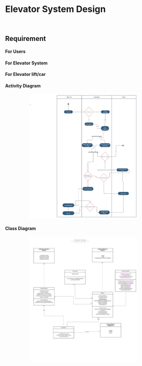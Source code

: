 <h1><b>Elevator System Design</b></h1>
<br>
<h2>Requirement</h2>
<h4>For Users</h4>
<datalist>
    <li>Call an elevator by pressing buttons in lobby</li>
    <li>Choose a floor</li>
</datalist>

<h4>For Elevator System</h4>
<datalist>
    <li>Get a list of the floors where the elevator is supposed to stop.</li>
    <li>Optimally choose any elevator and send it to the requested floor.</li>
    <li>Get available Elevators.</li>
    <li>Manage the passangers based on lift/car capacity </li>
</datalist>

<h4>For Elevator lift/car</h4>
<datalist>
    <li>Show the changes in floors where the lift/car is currently at. </li>
    <li>Show the direction of motion (up/down).</li>
</datalist>

<h4>Activity Diagram</h4>
<p align="center">
  <img src="src/main/resources/projectdiagrams/Elevator_system_activitydiagram.png" width="350"  alt="Elevator system activity diagram" title="Activity diagram">
 </p>

<h4>Class Diagram</h4>
<p align="center">
  <img src="src/main/resources/projectdiagrams/Elevator_system_class_diagram.png" width="350"  alt="Elevator system class diagram" title="Class diagram">
 </p>